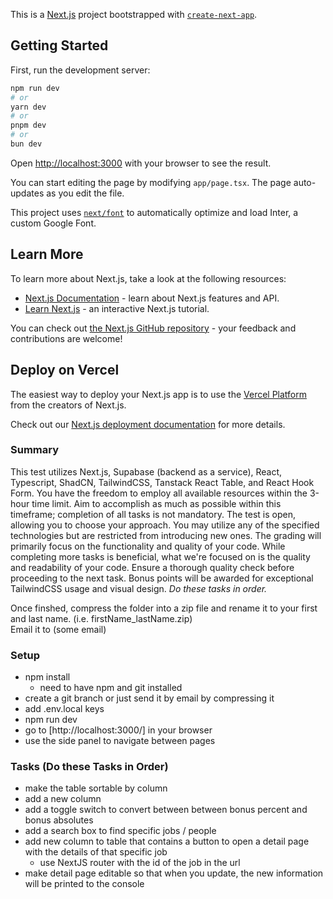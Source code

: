 This is a [Next.js](https://nextjs.org/) project bootstrapped with [`create-next-app`](https://github.com/vercel/next.js/tree/canary/packages/create-next-app).

## Getting Started

First, run the development server:

```bash
npm run dev
# or
yarn dev
# or
pnpm dev
# or
bun dev
```

Open [http://localhost:3000](http://localhost:3000) with your browser to see the result.

You can start editing the page by modifying `app/page.tsx`. The page auto-updates as you edit the file.

This project uses [`next/font`](https://nextjs.org/docs/basic-features/font-optimization) to automatically optimize and load Inter, a custom Google Font.

## Learn More

To learn more about Next.js, take a look at the following resources:

- [Next.js Documentation](https://nextjs.org/docs) - learn about Next.js features and API.
- [Learn Next.js](https://nextjs.org/learn) - an interactive Next.js tutorial.

You can check out [the Next.js GitHub repository](https://github.com/vercel/next.js/) - your feedback and contributions are welcome!

## Deploy on Vercel

The easiest way to deploy your Next.js app is to use the [Vercel Platform](https://vercel.com/new?utm_medium=default-template&filter=next.js&utm_source=create-next-app&utm_campaign=create-next-app-readme) from the creators of Next.js.

Check out our [Next.js deployment documentation](https://nextjs.org/docs/deployment) for more details.


### Summary 
This test utilizes Next.js, Supabase (backend as a service), React, Typescript, ShadCN, TailwindCSS, Tanstack React Table, and React Hook Form. 
You have the freedom to employ all available resources within the 3-hour time limit. Aim to accomplish as much as possible within this timeframe; completion of all tasks is not mandatory. 
The test is open, allowing you to choose your approach. You may utilize any of the specified technologies but are restricted from introducing new ones. 
The grading will primarily focus on the functionality and quality of your code. While completing more tasks is beneficial, what we're focused on is the quality and readability of your code. 
Ensure a thorough quality check before proceeding to the next task. Bonus points will be awarded for exceptional TailwindCSS usage and visual design. *Do these tasks in order.* 

Once finshed, compress the folder into a zip file and rename it to your first and last name. (i.e. firstName_lastName.zip)  
Email it to (some email)

### Setup 
- npm install
  - need to have npm and git installed
- create a git branch or just send it by email by compressing it
- add .env.local keys 
- npm run dev
- go to [http://localhost:3000/] in your browser
- use the side panel to navigate between pages


### Tasks (Do these Tasks in Order)
- make the table sortable by column
- add a new column
- add a toggle switch to convert between between bonus percent and bonus absolutes
- add a search box to find specific jobs / people
- add new column to table that contains a button to open a detail page with the details of that specific job
  - use NextJS router with the id of the job in the url 
- make detail page editable so that when you update, the new information will be printed to the console
